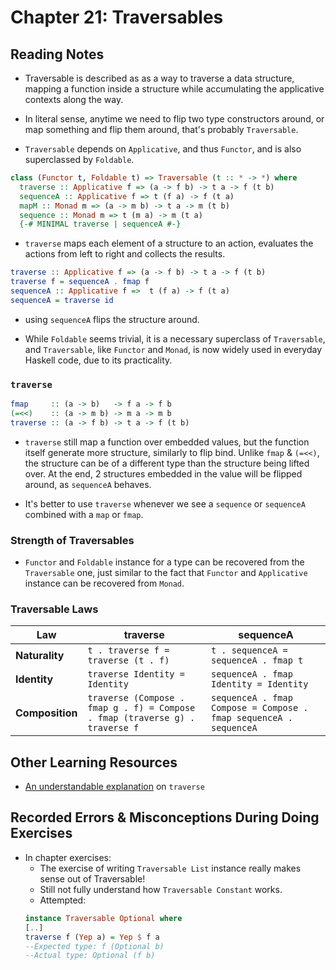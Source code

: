 # Chapter 21: Traversables

## Reading Notes

- Traversable is described as as a way to traverse a data structure, mapping a function inside a structure while accumulating the applicative contexts along the way.

- In literal sense, anytime we need to flip two type constructors around, or map something and flip them around, that's probably `Traversable`.

- `Traversable` depends on `Applicative`, and thus `Functor`, and is also superclassed by `Foldable`.

```Haskell
class (Functor t, Foldable t) => Traversable (t :: * -> *) where
  traverse :: Applicative f => (a -> f b) -> t a -> f (t b)
  sequenceA :: Applicative f => t (f a) -> f (t a)
  mapM :: Monad m => (a -> m b) -> t a -> m (t b)
  sequence :: Monad m => t (m a) -> m (t a)
  {-# MINIMAL traverse | sequenceA #-}
```

- `traverse` maps each element of a structure to an action, evaluates the actions from left to right and collects the results.

```Haskell
traverse :: Applicative f => (a -> f b) -> t a -> f (t b)
traverse f = sequenceA . fmap f
sequenceA :: Applicative f =>  t (f a) -> f (t a)
sequenceA = traverse id
```

- using `sequenceA` flips the structure around.

- While `Foldable` seems trivial, it is a necessary superclass of `Traversable`, and `Traversable`, like `Functor` and `Monad`, is now widely used in everyday Haskell code, due to its practicality.

### `traverse`

```Haskell
fmap     :: (a -> b)   -> f a -> f b
(=<<)    :: (a -> m b) -> m a -> m b
traverse :: (a -> f b) -> t a -> f (t b)
```

- `traverse` still map a function over embedded values, but the function itself generate more structure, similarly to flip bind. Unlike `fmap` & `(=<<)`, the structure can be of a different type than the structure being lifted over. At the end, 2 structures embedded in the value will be flipped around, as `sequenceA` behaves.

- It's better to use `traverse` whenever we see a `sequence` or `sequenceA` combined with a `map` or `fmap`.

### Strength of Traversables

- `Functor` and `Foldable` instance for a type can be recovered from the `Traversable` one, just similar to the fact that `Functor` and `Applicative` instance can be recovered from `Monad`.

### Traversable Laws

<table>
<thead>
  <th>Law</th>
  <th>traverse</th>
  <th>sequenceA</th>
</thead>
<tbody>
  <tr>
    <td><b>Naturality</b></td>
    <td><code>t . traverse f = traverse (t . f)</code></td>
    <td><code>t . sequenceA = sequenceA . fmap t</code></td>
  </tr>
  <tr>
    <td><b>Identity</b></td>
    <td><code>traverse Identity = Identity</code></td>
    <td><code>sequenceA . fmap Identity = Identity</code></td>
  </tr>
  <tr>
    <td><b>Composition</b></td>
    <td><code>traverse (Compose . fmap g . f) = Compose . fmap (traverse g) . traverse f</code></td>
    <td><code>sequenceA . fmap Compose = Compose . fmap sequenceA . sequenceA</code></td>
  </tr>
</tbody>
</table>

## Other Learning Resources 

- [An understandable explanation](https://stackoverflow.com/a/7461112/6347365) on `traverse`

## Recorded Errors & Misconceptions During Doing Exercises

- In chapter exercises:
  - The exercise of writing `Traversable List` instance really makes sense out of Traversable!
  - Still not fully understand how `Traversable Constant` works.
  - Attempted:
  ```Haskell
  instance Traversable Optional where
  [..]
  traverse f (Yep a) = Yep $ f a
  --Expected type: f (Optional b)
  --Actual type: Optional (f b)
  ```

